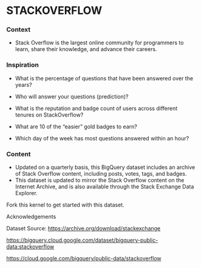# STACKOVERFLOW 

### Context

- Stack Overflow is the largest online community for programmers to learn, share their knowledge, and advance their careers.

### Inspiration



- What is the percentage of questions that have been answered over the years?

- Who will answer your questions (prediction)?

- What is the reputation and badge count of users across different tenures on StackOverflow?

- What are 10 of the “easier” gold badges to earn?

- Which day of the week has most questions answered within an hour?


### Content

- Updated on a quarterly basis, this BigQuery dataset includes an archive of Stack Overflow content, including posts, votes, tags, and badges. 
- This dataset is updated to mirror the Stack Overflow content on the Internet Archive, and is also available through the Stack Exchange Data Explorer.


Fork this kernel to get started with this dataset.

Acknowledgements

Dataset Source: https://archive.org/download/stackexchange

https://bigquery.cloud.google.com/dataset/bigquery-public-data:stackoverflow

https://cloud.google.com/bigquery/public-data/stackoverflow
 